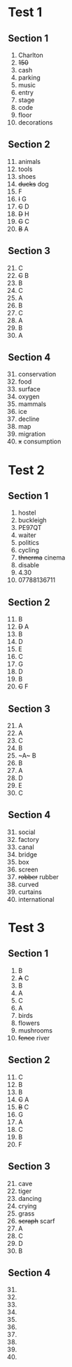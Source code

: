# Test 1

## Section 1

1. Charlton
2. ~~150~~
3. cash
4. parking
5. music
6. entry
7. stage
8. code
9. floor
10. decorations

## Section 2

11. animals
12. tools
13. shoes
14. ~~ducks~~ dog
15. F
16. ~~I~~ G
17. ~~C~~ D
18. ~~D~~ H
19. ~~G~~ C
20. ~~B~~ A

## Section 3

21. C
22. ~~C~~ B
23. B
24. C
25. A
26. B
27. C
28. A
29. B
30. A

## Section 4

31. conservation
32. food
33. surface
34. oxygen
35. mammals
36. ice
37. decline
38. map
39. migration
40. ~~x~~ consumption

# Test 2

## Section 1

1. hostel
2. buckleigh
3. PE97QT
4. waiter
5. politics
6. cycling
7. ~~thnerma~~ cinema
8. disable
9. 4.30
10. 07788136711

## Section 2

11. B
12. ~~D~~ A
13. B
14. D
15. E
16. C
17. G
18. D
19. B
20. ~~C~~ F

## Section 3

21. A
22. A
23. C
24. B
25. ~A~ B
26. B
27. A
28. D
29. E
30. C

## Section 4

31. social
32. factory
33. canal
34. bridge
35. box
36. screen
37. ~~robber~~ rubber
38. curved
39. curtains
40. international

# Test 3

## Section 1

1. B
2. ~~A~~ C
3. B
4. A
5. C
6. A
7. birds
8. flowers
9. mushrooms
10. ~~fence~~ river

## Section 2

11. C
12. B
13. B
14. ~~C~~ A
15. ~~B~~ C
16. G
17. A
18. C
19. B
20. F

## Section 3

21. cave
22. tiger
23. dancing
24. crying
25. grass
26. ~~scraph~~ scarf
27. A
28. C
29. D
30. B

## Section 4

31.
32.
33.
34.
35.
36.
37.
38.
39.
40.
